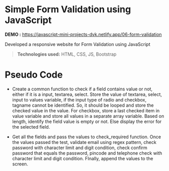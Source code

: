 # Simple Form Validation using JavaScript

**DEMO :** https://javascript-mini-projects-dvk.netlify.app/06-form-validation

Developed a responsive website for Form Validation using JavaScript

> **Technologies used:** HTML, CSS, JS, Bootstrap

# Pseudo Code

 - Create a common function to check if a field contains value or not, either if it is a input, textarea, select. Store the value of textarea, select, input to values variable, if the input type of radio and checkbox, tagname cannot be identified. So, it should be looped and store the checked value in the value. For checkbox, store a last checked item in value variable and store all values in a separate array variable. Based on length, identify the field value is empty or not. Else display the error for the selected field.

 - Get all the fields and pass the values to check_required function. Once the values passed the test, validate email using regex pattern, check password with character limit and digit condition, check confirm password that equals the password, pincode and telephone check  with character limit and digit condition. FInally, append the values to the screen.